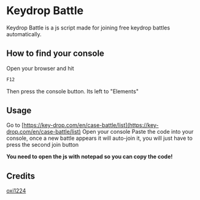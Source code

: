
# Keydrop Battle

Keydrop Battle is a js script made for joining free keydrop battles automatically.

## How to find your console

Open your browser and hit

```bash
F12 
```
Then press the console button. Its left to "Elements"
## Usage
Go to [https://key-drop.com/en/case-battle/list](https://key-drop.com/en/case-battle/list)
Open your console
Paste the code into your console, once a new battle appears it will auto-join it, you will just have to press the second join button

**You need to open the js with notepad so you can copy the code!**
## Credits

[oxi1224](https://github.com/oxi1224)
